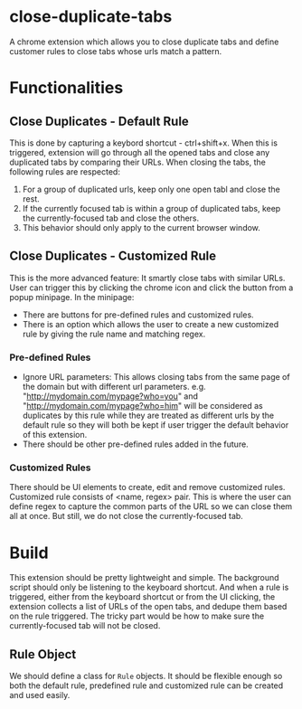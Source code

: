 # close-duplicate-tabs
A chrome extension which allows you to close duplicate tabs and define customer rules to close tabs whose urls match a pattern.

# Functionalities

## Close Duplicates - Default Rule
This is done by capturing a keybord shortcut - ctrl+shift+x. When this is triggered, extension will go through all the opened tabs and close any duplicated tabs by comparing their URLs. When closing the tabs, the following rules are respected:

1. For a group of duplicated urls, keep only one open tabl and close the rest.
2. If the currently focused tab is within a group of duplicated tabs, keep the currently-focused tab and close the others.
3. This behavior should only apply to the current browser window.

## Close Duplicates - Customized Rule
This is the more advanced feature: It smartly close tabs with similar URLs. User can trigger this by clicking the chrome icon and click the button from a popup minipage. In the minipage:

- There are buttons for pre-defined rules and customized rules.
- There is an option which allows the user to create a new customized rule by giving the rule name and matching regex.

### Pre-defined Rules

- Ignore URL parameters: This allows closing tabs from the same page of the domain but with different url parameters. e.g. "http://mydomain.com/mypage?who=you" and "http://mydomain.com/mypage?who=him" will be considered as duplicates by this rule while they are treated as different urls by the default rule so they will both be kept if user trigger the default behavior of this extension.
- There should be other pre-defined rules added in the future.

### Customized Rules

There should be UI elements to create, edit and remove customized rules. Customized rule consists of <name, regex> pair. This is where the user can define regex to capture the common parts of the URL so we can close them all at once. But still, we do not close the currently-focused tab.

# Build
This extension should be pretty lightweight and simple. The background script should only be listening to the keyboard shortcut. And when a rule is triggered, either from the keyboard shortcut or from the UI clicking, the extension collects a list of URLs of the open tabs, and dedupe them based on the rule triggered. The tricky part would be how to make sure the currently-focused tab will not be closed.

## Rule Object
We should define a class for `Rule` objects. It should be flexible enough so both the default rule, predefined rule and customized rule can be created and used easily.

